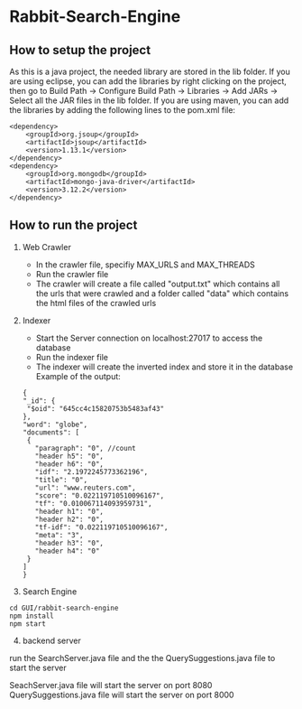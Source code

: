 # Rabbit-Search-Engine

## How to setup the project

As this is a java project, the needed library are stored in the lib folder.
If you are using eclipse, you can add the libraries by right clicking on the project, then go to Build Path -> Configure Build Path -> Libraries -> Add JARs -> Select all the JAR files in the lib folder.
If you are using maven, you can add the libraries by adding the following lines to the pom.xml file:

```
<dependency>
    <groupId>org.jsoup</groupId>
    <artifactId>jsoup</artifactId>
    <version>1.13.1</version>
</dependency>
<dependency>
    <groupId>org.mongodb</groupId>
    <artifactId>mongo-java-driver</artifactId>
    <version>3.12.2</version>
</dependency>
```

## How to run the project

1. Web Crawler
   - In the crawler file, specifiy MAX_URLS and MAX_THREADS
   - Run the crawler file
   - The crawler will create a file called "output.txt" which contains all the urls that were crawled and a folder called "data" which contains the html files of the crawled urls
2. Indexer

   - Start the Server connection on localhost:27017 to access the database
   - Run the indexer file
   - The indexer will create the inverted index and store it in the database  
     Example of the output:

   ```
   {
   "_id": {
    "$oid": "645cc4c15820753b5483af43"
   },
   "word": "globe",
   "documents": [
    {
      "paragraph": "0", //count
      "header h5": "0",
      "header h6": "0",
      "idf": "2.1972245773362196",
      "title": "0",
      "url": "www.reuters.com",
      "score": "0.022119710510096167",
      "tf": "0.010067114093959731",
      "header h1": "0",
      "header h2": "0",
      "tf-idf": "0.022119710510096167",
      "meta": "3",
      "header h3": "0",
      "header h4": "0"
    }
   ]
   }
   ```

3. Search Engine

```
cd GUI/rabbit-search-engine
npm install
npm start
```

4. backend server

run the SearchServer.java file and the the QuerySuggestions.java file to start the server

SeachServer.java file will start the server on port 8080
QuerySuggestions.java file will start the server on port 8000

